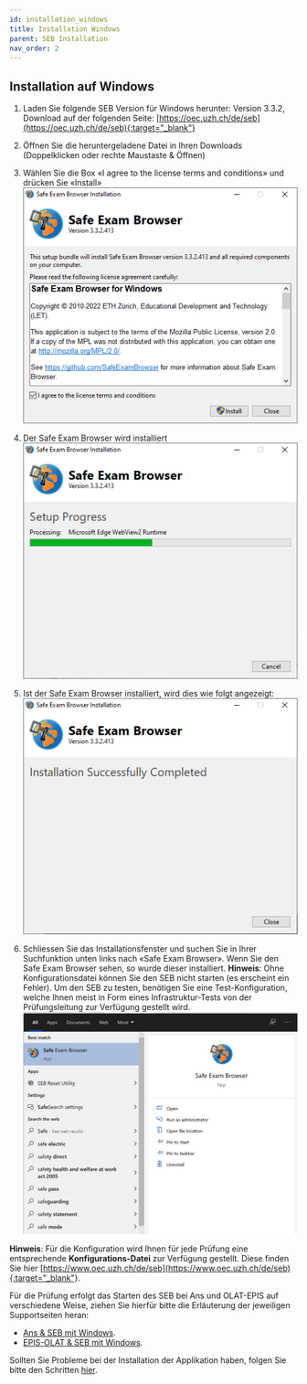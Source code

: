 ```yaml
---
id: installation_windows
title: Installation Windows
parent: SEB Installation
nav_order: 2
---
```


## Installation auf Windows

1. Laden Sie folgende SEB Version für Windows herunter:
Version 3.3.2, Download auf der folgenden Seite: [https://oec.uzh.ch/de/seb](https://oec.uzh.ch/de/seb){:target="_blank"}

1. Öffnen Sie die heruntergeladene Datei in Ihren Downloads (Doppelklicken oder rechte Maustaste & Öffnen)

1. Wählen Sie die Box «I agree to the license terms and conditions» und drücken Sie «Install»
[![Windows-Download-4](assets/pictures/installation_windows/download-windows-step4.png)](download-windows-step4.png)

1. Der Safe Exam Browser wird installiert
[![Windows-Download-5](assets/pictures/installation_windows/download-windows-step5.png)](download-windows-step5.png)

1. Ist der Safe Exam Browser installiert, wird dies wie folgt angezeigt:
[![Windows-Download-6](assets/pictures/installation_windows/download-windows-step6.png)](download-windows-step6.png)

1. Schliessen Sie das Installationsfenster und suchen Sie in Ihrer Suchfunktion unten links nach «Safe Exam Browser».
Wenn Sie den Safe Exam Browser sehen, so wurde dieser installiert. **Hinweis**: Ohne Konfigurationsdatei können Sie den SEB nicht starten (es erscheint ein Fehler).
Um den SEB zu testen, benötigen Sie eine Test-Konfiguration, welche Ihnen meist in Form eines Infrastruktur-Tests von der Prüfungsleitung zur Verfügung gestellt wird.
[![Windows-Download-7](assets/pictures/installation_windows/download-windows-step7.png)](download-windows-step7.png)

**Hinweis**: Für die Konfiguration wird Ihnen für jede Prüfung eine entsprechende **Konfigurations-Datei** zur Verfügung gestellt. Diese finden Sie hier [https://www.oec.uzh.ch/de/seb](https://www.oec.uzh.ch/de/seb){:target="_blank"}.

Für die Prüfung erfolgt das Starten des SEB bei Ans und OLAT-EPIS auf verschiedene Weise, ziehen Sie hierfür bitte die Erläuterung der jeweiligen Supportseiten heran:

* [Ans & SEB mit Windows](exam_seb_ans_win).
* [EPIS-OLAT & SEB mit Windows](exam_seb_epis_win).

Sollten Sie Probleme bei der Installation der Applikation haben, folgen Sie bitte den Schritten [hier](installation_problems).